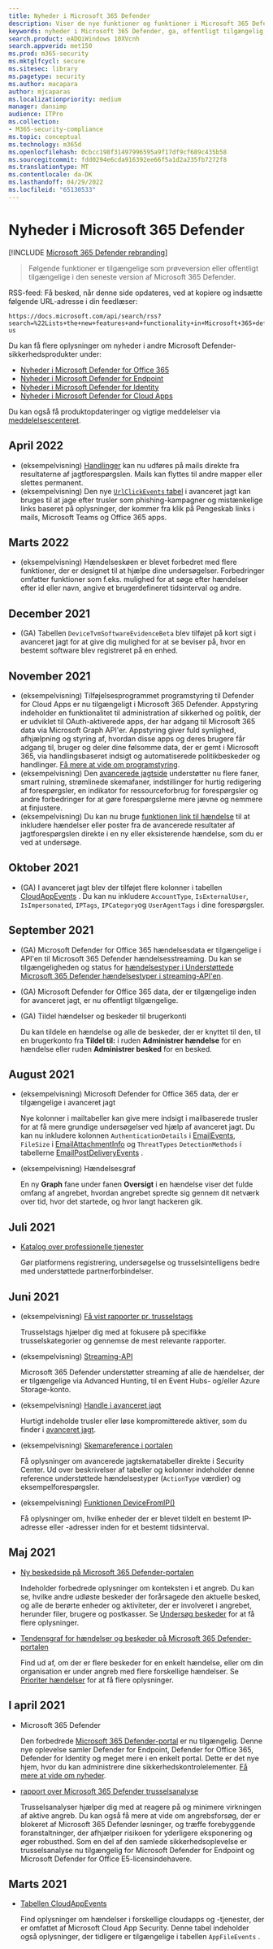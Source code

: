 ```yaml
---
title: Nyheder i Microsoft 365 Defender
description: Viser de nye funktioner og funktioner i Microsoft 365 Defender
keywords: nyheder i Microsoft 365 Defender, ga, offentligt tilgængelig, funktioner, tilgængelige, nye
search.product: eADQiWindows 10XVcnh
search.appverid: met150
ms.prod: m365-security
ms.mktglfcycl: secure
ms.sitesec: library
ms.pagetype: security
ms.author: macapara
author: mjcaparas
ms.localizationpriority: medium
manager: dansimp
audience: ITPro
ms.collection:
- M365-security-compliance
ms.topic: conceptual
ms.technology: m365d
ms.openlocfilehash: 0cbcc198f31497996595a9f17df9cf689c435b58
ms.sourcegitcommit: fdd0294e6cda916392ee66f5a1d2a235fb7272f8
ms.translationtype: MT
ms.contentlocale: da-DK
ms.lasthandoff: 04/29/2022
ms.locfileid: "65130533"
---
```

# <a name="whats-new-in-microsoft-365-defender"></a>Nyheder i Microsoft 365 Defender

[!INCLUDE [Microsoft 365 Defender rebranding](../includes/microsoft-defender.md)]

>Følgende funktioner er tilgængelige som prøveversion eller offentligt tilgængelige i den seneste version af Microsoft 365 Defender.

RSS-feed: Få besked, når denne side opdateres, ved at kopiere og indsætte følgende URL-adresse i din feedlæser:

```http
https://docs.microsoft.com/api/search/rss?search=%22Lists+the+new+features+and+functionality+in+Microsoft+365+defender%22&locale=en-us
```

Du kan få flere oplysninger om nyheder i andre Microsoft Defender-sikkerhedsprodukter under:

- [Nyheder i Microsoft Defender for Office 365](../office-365-security/whats-new-in-defender-for-office-365.md)
- [Nyheder i Microsoft Defender for Endpoint](../defender-endpoint/whats-new-in-microsoft-defender-endpoint.md)
- [Nyheder i Microsoft Defender for Identity](/defender-for-identity/whats-new)
- [Nyheder i Microsoft Defender for Cloud Apps](/cloud-app-security/release-notes)

Du kan også få produktopdateringer og vigtige meddelelser via [meddelelsescenteret](https://admin.microsoft.com/Adminportal/Home#/MessageCenter). 


## <a name="april-2022"></a>April 2022
- (eksempelvisning) [Handlinger](advanced-hunting-take-action.md) kan nu udføres på mails direkte fra resultaterne af jagtforespørgslen. Mails kan flyttes til andre mapper eller slettes permanent. 
- (eksempelvisning) Den nye [`UrlClickEvents` tabel](advanced-hunting-urlclickevents-table.md) i avanceret jagt kan bruges til at jage efter trusler som phishing-kampagner og mistænkelige links baseret på oplysninger, der kommer fra klik på Pengeskab links i mails, Microsoft Teams og Office 365 apps.

## <a name="march-2022"></a>Marts 2022

- (eksempelvisning) Hændelseskøen er blevet forbedret med flere funktioner, der er designet til at hjælpe dine undersøgelser. Forbedringer omfatter funktioner som f.eks. mulighed for at søge efter hændelser efter id eller navn, angive et brugerdefineret tidsinterval og andre.


## <a name="december-2021"></a>December 2021

- (GA) Tabellen `DeviceTvmSoftwareEvidenceBeta` blev tilføjet på kort sigt i avanceret jagt for at give dig mulighed for at se beviser på, hvor en bestemt software blev registreret på en enhed.

## <a name="november-2021"></a>November 2021

- (eksempelvisning) Tilføjelsesprogrammet programstyring til Defender for Cloud Apps er nu tilgængeligt i Microsoft 365 Defender. Appstyring indeholder en funktionalitet til administration af sikkerhed og politik, der er udviklet til OAuth-aktiverede apps, der har adgang til Microsoft 365 data via Microsoft Graph API'er. Appstyring giver fuld synlighed, afhjælpning og styring af, hvordan disse apps og deres brugere får adgang til, bruger og deler dine følsomme data, der er gemt i Microsoft 365, via handlingsbaseret indsigt og automatiserede politikbeskeder og handlinger. [Få mere at vide om programstyring](/cloud-app-security/app-governance-manage-app-governance).
- (eksempelvisning) Den [avancerede jagtside](advanced-hunting-overview.md) understøtter nu flere faner, smart rulning, strømlinede skemafaner, indstillinger for hurtig redigering af forespørgsler, en indikator for ressourceforbrug for forespørgsler og andre forbedringer for at gøre forespørgslerne mere jævne og nemmere at finjustere.
- (eksempelvisning) Du kan nu bruge [funktionen link til hændelse](advanced-hunting-link-to-incident.md) til at inkludere hændelser eller poster fra de avancerede resultater af jagtforespørgslen direkte i en ny eller eksisterende hændelse, som du er ved at undersøge.

## <a name="october-2021"></a>Oktober 2021

- (GA) I avanceret jagt blev der tilføjet flere kolonner i tabellen [CloudAppEvents](advanced-hunting-cloudappevents-table.md) . Du kan nu inkludere `AccountType`, `IsExternalUser`, `IsImpersonated`, `IPTags`, `IPCategory`og `UserAgentTags` i dine forespørgsler.

## <a name="september-2021"></a>September 2021

- (GA) Microsoft Defender for Office 365 hændelsesdata er tilgængelige i API'en til Microsoft 365 Defender hændelsesstreaming. Du kan se tilgængeligheden og status for [hændelsestyper i Understøttede Microsoft 365 Defender hændelsestyper i streaming-API'en](supported-event-types.md).
- (GA) Microsoft Defender for Office 365 data, der er tilgængelige inden for avanceret jagt, er nu offentligt tilgængelige.
- (GA) Tildel hændelser og beskeder til brugerkonti

  Du kan tildele en hændelse og alle de beskeder, der er knyttet til den, til en brugerkonto fra **Tildel til:** i ruden **Administrer hændelse** for en hændelse eller ruden **Administrer besked** for en besked.

## <a name="august-2021"></a>August 2021

- (eksempelvisning) Microsoft Defender for Office 365 data, der er tilgængelige i avanceret jagt

  Nye kolonner i mailtabeller kan give mere indsigt i mailbaserede trusler for at få mere grundige undersøgelser ved hjælp af avanceret jagt. Du kan nu inkludere kolonnen `AuthenticationDetails` i [EmailEvents](./advanced-hunting-emailevents-table.md), `FileSize` i [EmailAttachmentInfo](./advanced-hunting-emailattachmentinfo-table.md) og `ThreatTypes` `DetectionMethods` i tabellerne [EmailPostDeliveryEvents](./advanced-hunting-emailpostdeliveryevents-table.md) .

- (eksempelvisning) Hændelsesgraf

  En ny **Graph** fane under fanen **Oversigt** i en hændelse viser det fulde omfang af angrebet, hvordan angrebet spredte sig gennem dit netværk over tid, hvor det startede, og hvor langt hackeren gik.

## <a name="july-2021"></a>Juli 2021

- [Katalog over professionelle tjenester](https://sip.security.microsoft.com/interoperability/professional_services)

  Gør platformens registrering, undersøgelse og trusselsintelligens bedre med understøttede partnerforbindelser.

## <a name="june-2021"></a>Juni 2021

- (eksempelvisning) [Få vist rapporter pr. trusselstags](threat-analytics.md#view-reports-per-threat-tags)

  Trusselstags hjælper dig med at fokusere på specifikke trusselskategorier og gennemse de mest relevante rapporter.

- (eksempelvisning) [Streaming-API](../defender-endpoint/raw-data-export.md)

  Microsoft 365 Defender understøtter streaming af alle de hændelser, der er tilgængelige via Advanced Hunting, til en Event Hubs- og/eller Azure Storage-konto.

- (eksempelvisning) [Handle i avanceret jagt](advanced-hunting-take-action.md)

  Hurtigt indeholde trusler eller løse kompromitterede aktiver, som du finder i [avanceret jagt](advanced-hunting-overview.md).

- (eksempelvisning) [Skemareference i portalen](advanced-hunting-schema-tables.md#get-schema-information-in-the-security-center)

  Få oplysninger om avancerede jagtskematabeller direkte i Security Center. Ud over beskrivelser af tabeller og kolonner indeholder denne reference understøttede hændelsestyper (`ActionType` værdier) og eksempelforespørgsler.

- (eksempelvisning) [Funktionen DeviceFromIP()](advanced-hunting-devicefromip-function.md)

  Få oplysninger om, hvilke enheder der er blevet tildelt en bestemt IP-adresse eller -adresser inden for et bestemt tidsinterval.

## <a name="may-2021"></a>Maj 2021

- [Ny beskedside på Microsoft 365 Defender-portalen](https://techcommunity.microsoft.com/t5/microsoft-365-defender/easily-find-anomalies-in-incidents-and-alerts/ba-p/2339243)

  Indeholder forbedrede oplysninger om konteksten i et angreb. Du kan se, hvilke andre udløste beskeder der forårsagede den aktuelle besked, og alle de berørte enheder og aktiviteter, der er involveret i angrebet, herunder filer, brugere og postkasser. Se [Undersøg beskeder](/microsoft-365/security/defender/investigate-alerts) for at få flere oplysninger.

- [Tendensgraf for hændelser og beskeder på Microsoft 365 Defender-portalen](https://techcommunity.microsoft.com/t5/microsoft-365-defender/new-alert-page-for-microsoft-365-defender-incident-detections/ba-p/2350425)

  Find ud af, om der er flere beskeder for en enkelt hændelse, eller om din organisation er under angreb med flere forskellige hændelser. Se [Prioriter hændelser](/microsoft-365/security/defender/incident-queue) for at få flere oplysninger.

## <a name="april-2021"></a>I april 2021

- Microsoft 365 Defender

  Den forbedrede [Microsoft 365 Defender-portal](https://security.microsoft.com) er nu tilgængelig. Denne nye oplevelse samler Defender for Endpoint, Defender for Office 365, Defender for Identity og meget mere i en enkelt portal. Dette er det nye hjem, hvor du kan administrere dine sikkerhedskontrolelementer. [Få mere at vide om nyheder](./microsoft-365-defender.md#the-microsoft-365-defender-portal).

- [rapport over Microsoft 365 Defender trusselsanalyse](threat-analytics.md)

  Trusselsanalyser hjælper dig med at reagere på og minimere virkningen af aktive angreb. Du kan også få mere at vide om angrebsforsøg, der er blokeret af Microsoft 365 Defender løsninger, og træffe forebyggende foranstaltninger, der afhjælper risikoen for yderligere eksponering og øger robusthed. Som en del af den samlede sikkerhedsoplevelse er trusselsanalyse nu tilgængelig for Microsoft Defender for Endpoint og Microsoft Defender for Office E5-licensindehavere.

## <a name="march-2021"></a>Marts 2021

- [Tabellen CloudAppEvents](advanced-hunting-cloudappevents-table.md)

  Find oplysninger om hændelser i forskellige cloudapps og -tjenester, der er omfattet af Microsoft Cloud App Security. Denne tabel indeholder også oplysninger, der tidligere er tilgængelige i tabellen `AppFileEvents` .

